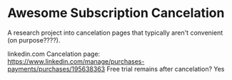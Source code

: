 # Awesome Subscription Cancelation

A research project into cancelation pages that typically aren't convenient (on purpose????).

linkedin.com
Cancelation page: https://www.linkedin.com/manage/purchases-payments/purchases/195638363
Free trial remains after cancelation? Yes

